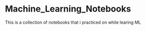 # Machine_Learning_Notebooks

This is a collection of notebooks that i practiced on while learing ML 
